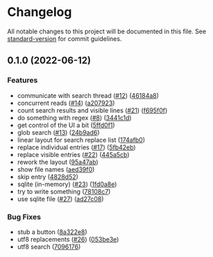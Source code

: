 # Changelog

All notable changes to this project will be documented in this file. See [standard-version](https://github.com/conventional-changelog/standard-version) for commit guidelines.

## 0.1.0 (2022-06-12)


### Features

* communicate with search thread ([#12](https://github.com/Terkwood/zeditor/issues/12)) ([46184a8](https://github.com/Terkwood/zeditor/commit/46184a8e49021fc8756e22411988c92262bc120c))
* concurrent reads ([#14](https://github.com/Terkwood/zeditor/issues/14)) ([a207923](https://github.com/Terkwood/zeditor/commit/a207923cc94839689836768a191925a03335b102))
* count search results and visible lines ([#21](https://github.com/Terkwood/zeditor/issues/21)) ([f695f0f](https://github.com/Terkwood/zeditor/commit/f695f0f6617a1aad3713884f061aa58718693060))
* do something with regex ([#8](https://github.com/Terkwood/zeditor/issues/8)) ([3441c1d](https://github.com/Terkwood/zeditor/commit/3441c1d1230a3c08007564389c854fc59b5e959c))
* get control of the UI a bit ([5ffd0f1](https://github.com/Terkwood/zeditor/commit/5ffd0f1340f84c301afb91773fc166a7b40721f6))
* glob search ([#13](https://github.com/Terkwood/zeditor/issues/13)) ([24b9ad6](https://github.com/Terkwood/zeditor/commit/24b9ad63b073a0ac503b9df0ad3732b5e29778e2))
* linear layout for search replace list ([174afb0](https://github.com/Terkwood/zeditor/commit/174afb023ada30381e85537e04573b33fb25ff8a))
* replace individual entries ([#17](https://github.com/Terkwood/zeditor/issues/17)) ([5fb42eb](https://github.com/Terkwood/zeditor/commit/5fb42eb7de916c1338511f7bb7b84262c29e7677))
* replace visible entries ([#22](https://github.com/Terkwood/zeditor/issues/22)) ([445a5cb](https://github.com/Terkwood/zeditor/commit/445a5cba90d54c310d6a5c95f26f94929fc0ab26))
* rework the layout ([95a47ab](https://github.com/Terkwood/zeditor/commit/95a47ab4115c60ba5ee227cdd7a4b0f6a86dec6e))
* show file names ([aed39f0](https://github.com/Terkwood/zeditor/commit/aed39f0f18642bee46f309cd9a9b81bc372ff943))
* skip entry ([4828d52](https://github.com/Terkwood/zeditor/commit/4828d52f97aa9399d0be1034a68f4394c14ef915))
* sqlite (in-memory) ([#23](https://github.com/Terkwood/zeditor/issues/23)) ([1fd0a8e](https://github.com/Terkwood/zeditor/commit/1fd0a8e3c204737e4430ed586bb181a7a91b2583))
* try to write something ([78108c7](https://github.com/Terkwood/zeditor/commit/78108c7fb5ac2cf68ee7ff884f7b4ecfe8041c94))
* use sqlite file ([#27](https://github.com/Terkwood/zeditor/issues/27)) ([ad27c08](https://github.com/Terkwood/zeditor/commit/ad27c0811cb011a77ea78b9072bced2ea5408a0a))


### Bug Fixes

*  stub a button ([8a322e8](https://github.com/Terkwood/zeditor/commit/8a322e89aeb683e9a4059e4d63bead0e1b2ba769))
* utf8 replacements ([#26](https://github.com/Terkwood/zeditor/issues/26)) ([053be3e](https://github.com/Terkwood/zeditor/commit/053be3e7c23f087026f6a789c37daff2f74c12de))
* utf8 search ([7096176](https://github.com/Terkwood/zeditor/commit/7096176f91d94b2fedb1ff348ca4964dfca08734))
